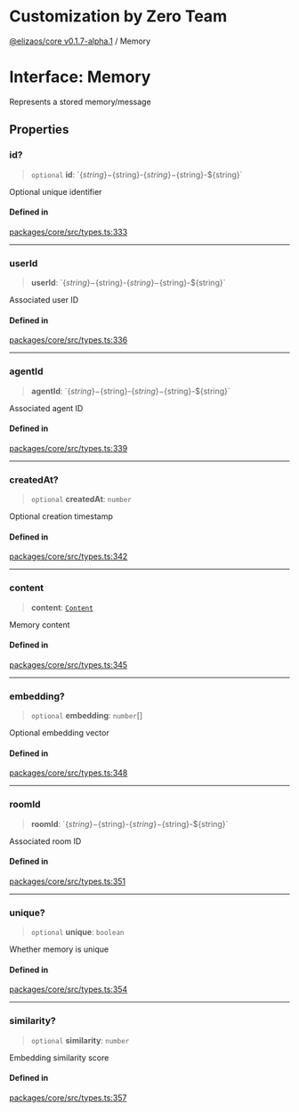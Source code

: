 # Customization by Zero Team

[@elizaos/core v0.1.7-alpha.1](../index.md) / Memory

# Interface: Memory

Represents a stored memory/message

## Properties

### id?

> `optional` **id**: \`$\{string\}-$\{string\}-$\{string\}-$\{string\}-$\{string\}\`

Optional unique identifier

#### Defined in

[packages/core/src/types.ts:333](https://github.com/elizaOS/eliza/blob/main/packages/core/src/types.ts#L333)

***

### userId

> **userId**: \`$\{string\}-$\{string\}-$\{string\}-$\{string\}-$\{string\}\`

Associated user ID

#### Defined in

[packages/core/src/types.ts:336](https://github.com/elizaOS/eliza/blob/main/packages/core/src/types.ts#L336)

***

### agentId

> **agentId**: \`$\{string\}-$\{string\}-$\{string\}-$\{string\}-$\{string\}\`

Associated agent ID

#### Defined in

[packages/core/src/types.ts:339](https://github.com/elizaOS/eliza/blob/main/packages/core/src/types.ts#L339)

***

### createdAt?

> `optional` **createdAt**: `number`

Optional creation timestamp

#### Defined in

[packages/core/src/types.ts:342](https://github.com/elizaOS/eliza/blob/main/packages/core/src/types.ts#L342)

***

### content

> **content**: [`Content`](Content.md)

Memory content

#### Defined in

[packages/core/src/types.ts:345](https://github.com/elizaOS/eliza/blob/main/packages/core/src/types.ts#L345)

***

### embedding?

> `optional` **embedding**: `number`[]

Optional embedding vector

#### Defined in

[packages/core/src/types.ts:348](https://github.com/elizaOS/eliza/blob/main/packages/core/src/types.ts#L348)

***

### roomId

> **roomId**: \`$\{string\}-$\{string\}-$\{string\}-$\{string\}-$\{string\}\`

Associated room ID

#### Defined in

[packages/core/src/types.ts:351](https://github.com/elizaOS/eliza/blob/main/packages/core/src/types.ts#L351)

***

### unique?

> `optional` **unique**: `boolean`

Whether memory is unique

#### Defined in

[packages/core/src/types.ts:354](https://github.com/elizaOS/eliza/blob/main/packages/core/src/types.ts#L354)

***

### similarity?

> `optional` **similarity**: `number`

Embedding similarity score

#### Defined in

[packages/core/src/types.ts:357](https://github.com/elizaOS/eliza/blob/main/packages/core/src/types.ts#L357)
